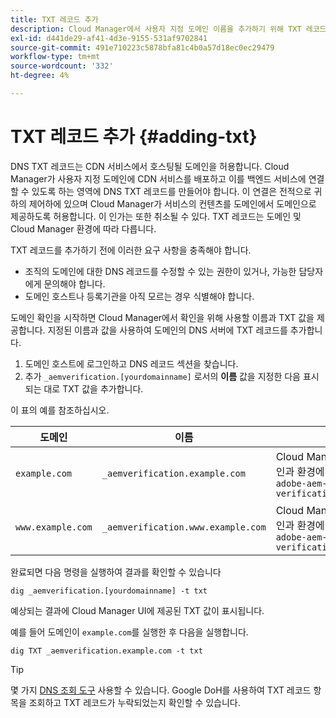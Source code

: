 ```yaml
---
title: TXT 레코드 추가
description: Cloud Manager에서 사용자 지정 도메인 이름을 추가하기 위해 TXT 레코드를 추가하는 방법을 알아봅니다.
exl-id: d441de29-af41-4d3e-9155-531af9702841
source-git-commit: 491e710223c5878bfa81c4b0a57d18ec0ec29479
workflow-type: tm+mt
source-wordcount: '332'
ht-degree: 4%

---
```


# TXT 레코드 추가 {#adding-txt}

DNS TXT 레코드는 CDN 서비스에서 호스팅될 도메인을 허용합니다. Cloud Manager가 사용자 지정 도메인에 CDN 서비스를 배포하고 이를 백엔드 서비스에 연결할 수 있도록 하는 영역에 DNS TXT 레코드를 만들어야 합니다. 이 연결은 전적으로 귀하의 제어하에 있으며 Cloud Manager가 서비스의 컨텐츠를 도메인에서 도메인으로 제공하도록 허용합니다. 이 인가는 또한 취소될 수 있다. TXT 레코드는 도메인 및 Cloud Manager 환경에 따라 다릅니다.

TXT 레코드를 추가하기 전에 이러한 요구 사항을 충족해야 합니다.

* 조직의 도메인에 대한 DNS 레코드를 수정할 수 있는 권한이 있거나, 가능한 담당자에게 문의해야 합니다.
* 도메인 호스트나 등록기관을 아직 모르는 경우 식별해야 합니다.

도메인 확인을 시작하면 Cloud Manager에서 확인을 위해 사용할 이름과 TXT 값을 제공합니다. 지정된 이름과 값을 사용하여 도메인의 DNS 서버에 TXT 레코드를 추가합니다.

1. 도메인 호스트에 로그인하고 DNS 레코드 섹션을 찾습니다.
1. 추가 `_aemverification.[yourdomainname]` 로서의 **이름** 값을 지정한 다음 표시되는 대로 TXT 값을 추가합니다.

이 표의 예를 참조하십시오.

| 도메인 | 이름 | TXT 값 |
|--- |--- |---|
| `example.com` | `_aemverification.example.com` | Cloud Manager UI에 표시된 전체 값을 복사합니다. 도메인과 환경에 따라 다릅니다. 예:<br>`adobe-aem-verification=example.com/[program]/[env]/..*` |
| `www.example.com` | `_aemverification.www.example.com` | Cloud Manager UI에 표시된 전체 값을 복사합니다. 도메인과 환경에 따라 다릅니다. 예:<br>`adobe-aem-verification=www.example.com/[program]/[env]/..*` |

완료되면 다음 명령을 실행하여 결과를 확인할 수 있습니다

```shell
dig _aemverification.[yourdomainname] -t txt
```

예상되는 결과에 Cloud Manager UI에 제공된 TXT 값이 표시됩니다.

예를 들어 도메인이 `example.com`를 실행한 후 다음을 실행합니다.

```shell
dig TXT _aemverification.example.com -t txt
```

>[!TIP]
>
>몇 가지 [DNS 조회 도구](https://www.ultratools.com/tools/dnsLookup) 사용할 수 있습니다. Google DoH를 사용하여 TXT 레코드 항목을 조회하고 TXT 레코드가 누락되었는지 확인할 수 있습니다.
